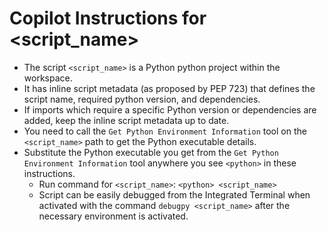 # Copilot Instructions for <script_name>

-   The script `<script_name>` is a Python python project within the workspace.
-   It has inline script metadata (as proposed by PEP 723) that defines the script name, required python version, and dependencies.
-   If imports which require a specific Python version or dependencies are added, keep the inline script metadata up to date.
-   You need to call the `Get Python Environment Information` tool on the `<script_name>` path to get the Python executable details.
-   Substitute the Python executable you get from the `Get Python Environment Information` tool anywhere you see `<python>` in these instructions.
    -   Run command for `<script_name>`: `<python> <script_name>`
    -   Script can be easily debugged from the Integrated Terminal when activated with the command `debugpy <script_name>` after the necessary environment is activated.

